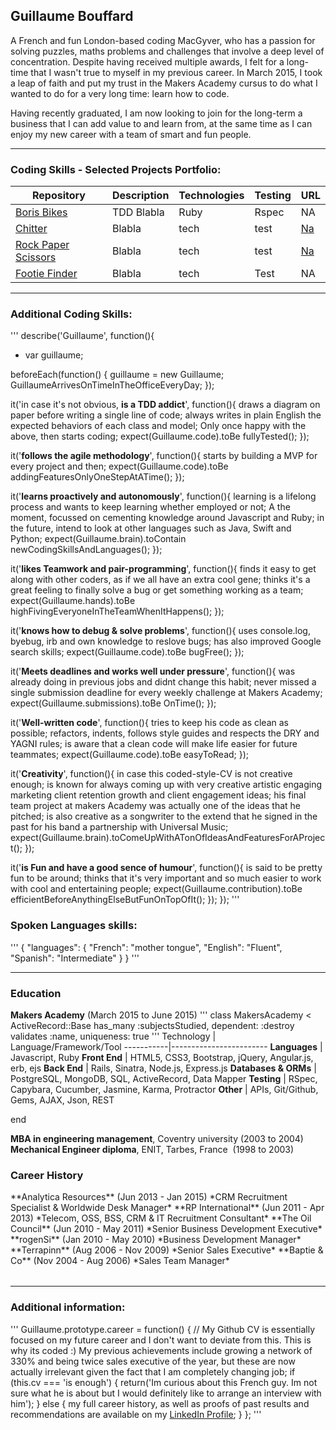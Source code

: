 ## Guillaume Bouffard

A French and fun London-based coding MacGyver, who has a passion for solving puzzles, maths problems and challenges that involve a deep level of concentration. Despite having received multiple awards, I felt for a long-time that I wasn't true to myself in my previous career. In March 2015, I took a leap of faith and put my trust in the Makers Academy cursus to do what I wanted to do for a very long time: learn how to code. 

Having recently graduated, I am now looking to join for the long-term a business that I can add value to and learn from, at the same time as I can enjoy my new career with a team of smart and fun people.

***

### Coding Skills - Selected Projects Portfolio:

| Repository | Description | Technologies | Testing | URL |
| ------------ | ----------- | ----------- | ----------- | ----------- |
| [Boris Bikes](https://github.com/GBouffard/BB5) | TDD Blabla | Ruby | Rspec | NA |
| [Chitter](TBC) | Blabla | tech | test | [Na](http_na/) |
| [Rock Paper Scissors](TBC) | Blabla | tech | test | [Na](http_na/) |
| [Footie Finder](https://github.com/GBouffard/footy_finder) | Blabla| tech | Test  | NA |

***

### Additional Coding Skills:
'''
describe('Guillaume', function(){
*  var guillaume;

  beforeEach(function() {
    guillaume = new Guillaume;
    GuillaumeArrivesOnTimeInTheOfficeEveryDay;
  });
    
  it('in case it's not obvious, **is a TDD addict**', function(){
    draws a diagram on paper before writing a single line of code;
    always writes in plain English the expected behaviors of each class and model;
    Only once happy with the above, then starts coding;
    expect(Guillaume.code).toBe fullyTested();
  });

  it('**follows the agile methodology**', function(){
    starts by building a MVP for every project and then;
    expect(Guillaume.code).toBe addingFeaturesOnlyOneStepAtATime();
  });

  it('**learns proactively and autonomously**', function(){
    learning is a lifelong process and wants to keep learning whether employed or not;
    A the moment, focussed on cementing knowledge around Javascript and Ruby;
    in the future, intend to look at other languages such as Java, Swift and Python;
    expect(Guillaume.brain).toContain newCodingSkillsAndLanguages();
  });

  it('**likes Teamwork and pair-programming**', function(){
    finds it easy to get along with other coders, as if we all have an extra cool gene;
    thinks it's a great feeling to finally solve a bug or get something working as a team;
    expect(Guillaume.hands).toBe highFivingEveryoneInTheTeamWhenItHappens();
  });

  it('**knows how to debug & solve problems**', function(){
    uses console.log, byebug, irb and own knowledge to reslove bugs;
    has also improved Google search skills;
    expect(Guillaume.code).toBe bugFree();
  });

  it('**Meets deadlines and works well under pressure**', function(){
    was already doing in previous jobs and didnt change this habit;
    never missed a single submission deadline for every weekly challenge at Makers Academy;
    expect(Guillaume.submissions).toBe OnTime();
  });

  it('**Well-written code**', function(){
    tries to keep his code as clean as possible;
    refactors, indents, follows style guides and respects the DRY and YAGNI rules;
    is aware that a clean code will make life easier for future teammates;
    expect(Guillaume.code).toBe easyToRead;
  });

  it('**Creativity**', function(){
    in case this coded-style-CV is not creative enough;
    is known for always coming up with very creative artistic engaging marketing client retention growth and client engagement ideas;
    his final team project at makers Academy was actually one of the ideas that he pitched;
    is also creative as a songwriter to the extend that he signed in the past for his band a partnership with Universal Music;
    expect(Guillaume.brain).toComeUpWithATonOfIdeasAndFeaturesForAProject();
  });

  it('**is Fun and have a good sence of humour**', function(){
    is said to be pretty fun to be around;
    thinks that it's very important and so much easier to work with cool and entertaining people;
    expect(Guillaume.contribution).toBe efficientBeforeAnythingElseButFunOnTopOfIt();
  });
});
'''

### Spoken Languages skills:
'''
{
  "languages": {
    "French": "mother tongue",
    "English": "Fluent",
    "Spanish": "Intermediate"
  }
}
'''
***

### Education

**Makers Academy** (March 2015 to June 2015)
'''
class MakersAcademy < ActiveRecord::Base
  has_many :subjectsStudied, dependent: :destroy
  validates :name, uniqueness: true
'''
Technology | Language/Framework/Tool
-----------|------------------------
**Languages** | Javascript, Ruby 
**Front End** | HTML5, CSS3, Bootstrap, jQuery, Angular.js, erb, ejs
**Back End** | Rails, Sinatra, Node.js, Express.js
**Databases & ORMs** | PostgreSQL, MongoDB, SQL, ActiveRecord, Data Mapper
**Testing** | RSpec, Capybara, Cucumber, Jasmine, Karma, Protractor
**Other** | APIs, Git/Github, Gems, AJAX, Json, REST

end

**MBA in engineering management**, Coventry university (2003 to 2004)                      
**Mechanical Engineer diploma**, ENIT, Tarbes, France  (1998 to 2003)

### Career History
<HTML>
  <table style="width:100%">
**Analytica Resources** (Jun 2013 - Jan 2015) *CRM Recruitment Specialist & Worldwide Desk Manager*
**RP International** (Jun 2011 - Apr 2013) *Telecom, OSS, BSS, CRM & IT Recruitment Consultant*  
**The Oil Council** (Jun 2010 - May 2011) *Senior Business Development Executive*  
**rogenSi** (Jan 2010 - May 2010) *Business Development Manager*  
**Terrapinn** (Aug 2006 - Nov 2009) *Senior Sales Executive*  
**Baptie & Co** (Nov 2004 - Aug 2006) *Sales Team Manager*  
  </table>
</HTML>

***

### Additional information:
'''
Guillaume.prototype.career = function() {
// My Github CV is essentially focused on my future career and I don't want to deviate from this. This is why its coded :) My previous achievements include growing a network of 330% and being twice sales executive of the year, but these are now actually irrelevant given the fact that I am completely changing job;
  if (this.cv === 'is enough') { 
    return('Im curious about this French guy. Im not sure what he is about but I would definitely like to arrange an interview with him');
  } else {
    my full career history, as well as proofs of past results and recommendations are available on my [LinkedIn Profile](https://uk.linkedin.com/in/gbouffard);
  }
};
'''